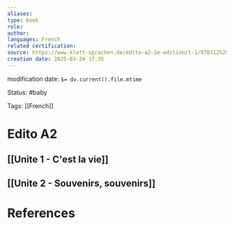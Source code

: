 ```yaml
---
aliases: 
type: book
role: 
author: 
languages: French
related certification: 
source: https://www.klett-sprachen.de/edito-a2-2e-edition/t-1/9783125297463?srsltid=AfmBOoptwQ54B_oeS3xXKq5NdnybYJv1xzssIWRgBMLX2B8aryJuzWvf
creation date: 2025-03-24 17:35
---
```

modification date: `$= dv.current().file.mtime`

Status: #baby 

Tags: [[French]]

# Edito A2

## [[Unite 1 - C'est la vie]]

## [[Unite 2 -  Souvenirs, souvenirs]]

















# References